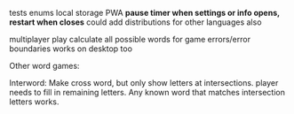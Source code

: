 tests
enums
local storage
PWA
**pause timer when settings or info opens, restart when closes**
could add distributions for other languages also

multiplayer play
calculate all possible words for game
errors/error boundaries
works on desktop too

Other word games:

Interword: Make cross word, but only show letters at intersections. player needs to fill in remaining letters. Any known word that matches intersection letters works.
